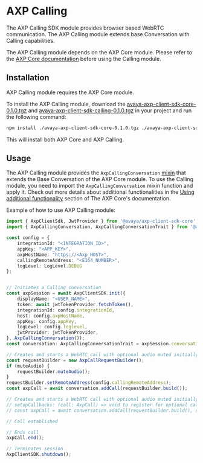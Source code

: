 # AXP Calling

The AXP Calling SDK module provides browser based WebRTC communication. The AXP Calling module extends base Conversation with Calling capabilities.

The AXP Calling module depends on the AXP Core module. Please refer to the [AXP Core documentation](/modules/_avaya_axp_client_sdk_core) before using the Calling module.

## Installation

AXP Calling module requires the AXP Core module.

To install the AXP Calling module, download the [avaya-axp-client-sdk-core-0.1.0.tgz](./omni-sdk/avaya-axp-client-sdk-core-0.1.0.tgz) and [avaya-axp-client-sdk-calling-0.1.0.tgz](./omni-sdk/avaya-axp-client-sdk-calling-0.1.0.tgz) in your project and run the following command:

```bash
npm install ./avaya-axp-client-sdk-core-0.1.0.tgz ./avaya-axp-client-sdk-calling-0.1.0.tgz
```

This will install both AXP Core and AXP Calling.

## Usage

The AXP Calling module provides the `AxpCallingConversation` [mixin](https://www.typescriptlang.org/docs/handbook/mixins.html) that extends the Base Conversation of the AXP Core module. To use the Calling module, you need to import the `AxpCallingConversation` mixin function and apply it. Check out more details about additional functionalities in the [Using additional functionality](./core.md#using-additional-functionalities) section of The AXP Core's documentation.

Example of how to use AXP Calling module:

```ts
import { AxpClientSdk, JwtProvider } from '@avaya/axp-client-sdk-core';
import { AxpCallingConversation, AxpCallingConversationTrait } from '@avaya/axp-client-sdk-calling';

const config = {
    integrationId: "<INTEGRATION_ID>",
    appKey: "<APP_KEY>",
    axpHostName: "https://<Axp_HOST>",
    callingRemoteAddress: "<E164_NUMBER>",
    logLevel: LogLevel.DEBUG
};


// Initiates a Calling conversation
const axpSession = await AxpClientSDK.init({
    displayName: "<USER_NAME>",
    token: await jwtTokenProvider.fetchToken(),
	integrationId: config.integrationId,
	host: config.axpHostName,
	appKey: config.appKey,
	logLevel: config.loglevel,
	jwtProvider: jwtTokenProvider,
}, AxpCallingConversation());
const conversation: AxpCallingConversationTrait = axpSession.conversations[0];

// Creates and starts a WebRTC call with optional audio muted initially 
const requestBuilder = new AxpCallRequestBuilder();
if (muteAudio) {
    requestBuilder.muteAudio();
}
requestBuilder.setRemoteAddress(config.callingRemoteAddress);
const axpCall = await conversation.addCall(requestBuilder.build());

// Creates and starts a WebRTC call with optional audio muted initially with optional
// setupCallbacks: (call: AxpCall) => void to register for optional call related callbacks
// const axpCall = await conversation.addCall(requestBuilder.build(), setupCallbacks);

// Call established

// Ends call
axpCall.end();

// Terminates session
AxpClientSDK.shutdown();
```
